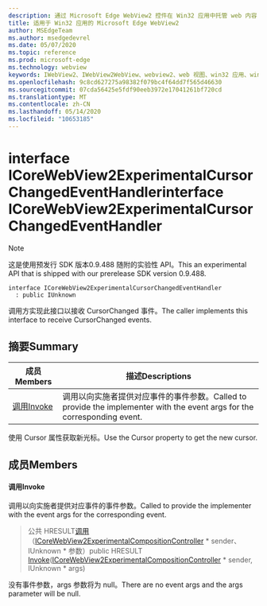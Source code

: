 ```yaml
---
description: 通过 Microsoft Edge WebView2 控件在 Win32 应用中托管 web 内容
title: 适用于 Win32 应用的 Microsoft Edge WebView2
author: MSEdgeTeam
ms.author: msedgedevrel
ms.date: 05/07/2020
ms.topic: reference
ms.prod: microsoft-edge
ms.technology: webview
keywords: IWebView2、IWebView2WebView、webview2、web 视图、win32 应用、win32、edge、ICoreWebView2、ICoreWebView2Controller、浏览器控件、边缘 html
ms.openlocfilehash: 9c8cd627275a98382f079bc4f64dd7f565d46630
ms.sourcegitcommit: 07cda56425e5fdf90eeb3972e17041261bf720cd
ms.translationtype: MT
ms.contentlocale: zh-CN
ms.lasthandoff: 05/14/2020
ms.locfileid: "10653185"
---
```

# <span data-ttu-id="67101-104">interface ICoreWebView2ExperimentalCursorChangedEventHandler</span><span class="sxs-lookup"><span data-stu-id="67101-104">interface ICoreWebView2ExperimentalCursorChangedEventHandler</span></span> 

> [!NOTE]
> <span data-ttu-id="67101-105">这是使用预发行 SDK 版本0.9.488 随附的实验性 API。</span><span class="sxs-lookup"><span data-stu-id="67101-105">This an experimental API that is shipped with our prerelease SDK version 0.9.488.</span></span>

```
interface ICoreWebView2ExperimentalCursorChangedEventHandler
  : public IUnknown
```

<span data-ttu-id="67101-106">调用方实现此接口以接收 CursorChanged 事件。</span><span class="sxs-lookup"><span data-stu-id="67101-106">The caller implements this interface to receive CursorChanged events.</span></span>

## <span data-ttu-id="67101-107">摘要</span><span class="sxs-lookup"><span data-stu-id="67101-107">Summary</span></span>

 <span data-ttu-id="67101-108">成员</span><span class="sxs-lookup"><span data-stu-id="67101-108">Members</span></span>                        | <span data-ttu-id="67101-109">描述</span><span class="sxs-lookup"><span data-stu-id="67101-109">Descriptions</span></span>
--------------------------------|---------------------------------------------
[<span data-ttu-id="67101-110">调用</span><span class="sxs-lookup"><span data-stu-id="67101-110">Invoke</span></span>](#invoke) | <span data-ttu-id="67101-111">调用以向实施者提供对应事件的事件参数。</span><span class="sxs-lookup"><span data-stu-id="67101-111">Called to provide the implementer with the event args for the corresponding event.</span></span>

<span data-ttu-id="67101-112">使用 Cursor 属性获取新光标。</span><span class="sxs-lookup"><span data-stu-id="67101-112">Use the Cursor property to get the new cursor.</span></span>

## <span data-ttu-id="67101-113">成员</span><span class="sxs-lookup"><span data-stu-id="67101-113">Members</span></span>

#### <span data-ttu-id="67101-114">调用</span><span class="sxs-lookup"><span data-stu-id="67101-114">Invoke</span></span> 

<span data-ttu-id="67101-115">调用以向实施者提供对应事件的事件参数。</span><span class="sxs-lookup"><span data-stu-id="67101-115">Called to provide the implementer with the event args for the corresponding event.</span></span>

> <span data-ttu-id="67101-116">公共 HRESULT[调用](#invoke)（[ICoreWebView2ExperimentalCompositionController](icorewebview2experimentalcompositioncontroller.md) \* sender、IUnknown \* 参数）</span><span class="sxs-lookup"><span data-stu-id="67101-116">public HRESULT [Invoke](#invoke)([ICoreWebView2ExperimentalCompositionController](icorewebview2experimentalcompositioncontroller.md) \* sender, IUnknown \* args)</span></span>

<span data-ttu-id="67101-117">没有事件参数，args 参数将为 null。</span><span class="sxs-lookup"><span data-stu-id="67101-117">There are no event args and the args parameter will be null.</span></span>

